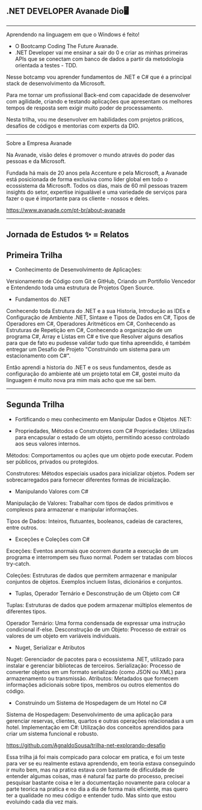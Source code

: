 ## .NET DEVELOPER Avanade Dio🖥
________
Aprendendo na linguagem em que o Windows é feito!

- O Bootcamp Coding The Future Avanade.
- .NET Developer vai me ensinar a sair do 0 e criar as minhas primeiras APIs que se conectam com banco de dados a partir da metodologia orientada a testes - TDD.

Nesse botcamp vou aprender fundamentos de .NET e C# que é a principal stack de desenvolvimento da Microsoft. 

Para me tornar um profissional Back-end com capacidade de desenvolver com agilidade, criando e testando aplicações que apresentam os melhores tempos de resposta sem exigir muito poder de processamento.

Nesta trilha, vou me desenvolver em habilidades com projetos práticos, desafios de códigos e mentorias com experts da DIO.

________

Sobre a Empresa Avanade

Na Avanade, visão deles é promover o mundo através do poder das pessoas e da Microsoft.

Fundada há mais de 20 anos pela Accenture e pela Microsoft, a Avanade está posicionada de forma exclusiva como líder global em todo o ecossistema da Microsoft. Todos os dias, mais de 60 mil pessoas trazem insights do setor, expertise inigualável e uma variedade de serviços para fazer o que é importante para os cliente - nossos e deles.


https://www.avanade.com/pt-br/about-avanade

________


## Jornada de Estudos ✨ = Relatos

## Primeira Trilha

- Conhecimento de Desenvolvimento de Aplicações:

Versionamento de Código com Git e GitHub, Criando um Portifolio Vencedor e Entendendo toda uma estrutura de Projetos Open Source.

- Fundamentos do .NET

Conhecendo toda Estrutura do .NET e a sua Historia, Introdução as IDEs e Configuração de Ambiente .NET, Sintaxe e Tipos de Dados em C#, Tipos de Operadores em C#, Operadores Aritméticos em C#, Conhecendo as Estruturas de Repetição em C#, Conhecendo a organização de um programa C#, Array e Listas em C# e tive que Resolver alguns desafios para que de fato eu pudesse validar tudo que tinha apreendido, é também entregar um Desafio de Projeto "Construindo um sistema para um estacionamento com C#".

Então aprendi a historia do .NET e os seus fundamentos, desde as configuração do ambiente até um projeto total em C#, gostei muito da linguagem é muito nova pra mim mais acho que me sai bem.
________

## Segunda Trilha

- Fortificando o meu conhecimento em Manipular Dados e Objetos .NET:

- Propriedades, Métodos e Construtores com C#
Propriedades: Utilizadas para encapsular o estado de um objeto, permitindo acesso controlado aos seus valores internos.

Métodos: Comportamentos ou ações que um objeto pode executar. Podem ser públicos, privados ou protegidos.

Construtores: Métodos especiais usados para inicializar objetos. Podem ser sobrecarregados para fornecer diferentes formas de inicialização.

- Manipulando Valores com C#

Manipulação de Valores: Trabalhar com tipos de dados primitivos e complexos para armazenar e manipular informações.

Tipos de Dados: Inteiros, flutuantes, booleanos, cadeias de caracteres, entre outros.

- Exceções e Coleções com C#

Exceções: Eventos anormais que ocorrem durante a execução de um programa e interrompem seu fluxo normal. Podem ser tratadas com blocos try-catch.

Coleções: Estruturas de dados que permitem armazenar e manipular conjuntos de objetos. 
Exemplos incluem listas, dicionários e conjuntos.

- Tuplas, Operador Ternário e Desconstrução de um Objeto com C#

Tuplas: Estruturas de dados que podem armazenar múltiplos elementos de diferentes tipos.

Operador Ternário: Uma forma condensada de expressar uma instrução condicional if-else.
Desconstrução de um Objeto: Processo de extrair os valores de um objeto em variáveis individuais.

- Nuget, Serializar e Atributos

Nuget: Gerenciador de pacotes para o ecossistema .NET, utilizado para instalar e gerenciar bibliotecas de terceiros.
Serialização: Processo de converter objetos em um formato serializado (como JSON ou XML) para armazenamento ou transmissão.
Atributos: Metadados que fornecem informações adicionais sobre tipos, membros ou outros elementos do código.

- Construindo um Sistema de Hospedagem de um Hotel no C#

Sistema de Hospedagem: Desenvolvimento de uma aplicação para gerenciar reservas, clientes, quartos e outras operações relacionadas a um hotel.
Implementação em C#: Utilização dos conceitos aprendidos para criar um sistema funcional e robusto.

https://github.com/AgnaldoSousa/trilha-net-explorando-desafio

Essa trilha já foi mais compicado para colocar em pratica, e foi um teste para ver se eu realmente estava aprendendo, em teoria estava conseguindo ir muito bem, mas na pratica estava com bastante de dificuldade de entender algumas coisas, mas é natural faz parte do processo, precisei pesquisar bastante coisa e ler a documentação novamente para colocar a parte teorica na pratica e no dia a dia de forma mais eficiente, mas quero ter a qualidade no meu código e entender tudo. Mas sinto que estou evoluindo cada dia vez mais.




 
